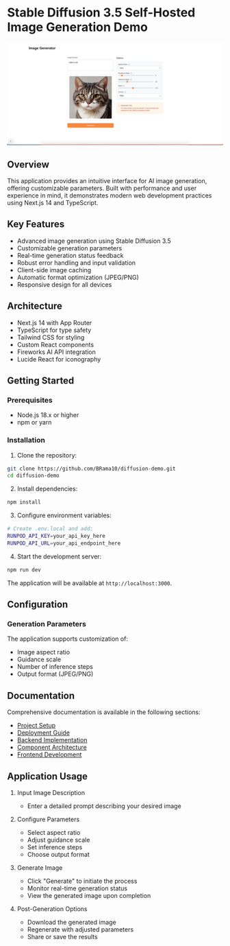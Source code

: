 # Stable Diffusion 3.5 Self-Hosted Image Generation Demo

![API Keys Management](./tutorial/assets/main.png)

## Overview

This application provides an intuitive interface for AI image generation, offering customizable parameters. Built with performance and user experience in mind, it demonstrates modern web development practices using Next.js 14 and TypeScript.

## Key Features

- Advanced image generation using Stable Diffusion 3.5
- Customizable generation parameters
- Real-time generation status feedback
- Robust error handling and input validation
- Client-side image caching
- Automatic format optimization (JPEG/PNG)
- Responsive design for all devices

## Architecture

- Next.js 14 with App Router
- TypeScript for type safety
- Tailwind CSS for styling
- Custom React components
- Fireworks AI API integration
- Lucide React for iconography

## Getting Started

### Prerequisites

- Node.js 18.x or higher
- npm or yarn

### Installation

1. Clone the repository:
```bash
git clone https://github.com/BRama10/diffusion-demo.git
cd diffusion-demo
```

2. Install dependencies:
```bash
npm install
```

3. Configure environment variables:
```bash
# Create .env.local and add:
RUNPOD_API_KEY=your_api_key_here
RUNPOD_API_URL=your_api_endpoint_here
```

4. Start the development server:
```bash
npm run dev
```

The application will be available at `http://localhost:3000`.

## Configuration

### Generation Parameters

The application supports customization of:
- Image aspect ratio
- Guidance scale
- Number of inference steps
- Output format (JPEG/PNG)

## Documentation

Comprehensive documentation is available in the following sections:

- [Project Setup](./tutorial/setup.md)
- [Deployment Guide](./tutorial/deploy.md)
- [Backend Implementation](./tutorial/backend.md)
- [Component Architecture](./tutorial/component.md)
- [Frontend Development](./tutorial/frontend.md)


## Application Usage

1. Input Image Description
   - Enter a detailed prompt describing your desired image

2. Configure Parameters
   - Select aspect ratio
   - Adjust guidance scale
   - Set inference steps
   - Choose output format

3. Generate Image
   - Click "Generate" to initiate the process
   - Monitor real-time generation status
   - View the generated image upon completion

4. Post-Generation Options
   - Download the generated image
   - Regenerate with adjusted parameters
   - Share or save the results
